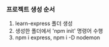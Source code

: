 ### 프로젝트 생성 순서
1. learn-express 폴더 생성
2. 생성한 폴더에서 'npm init' 명령어 수행
3. npm i express, npm i -D nodemon